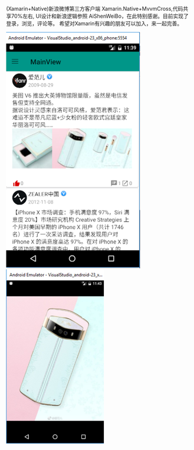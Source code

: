 (Xamarin+Native)新浪微博第三方客户端
Xamarin.Native+MvvmCross,代码共享70%左右, UI设计和新浪逻辑参照 AiShenWeiBo，在此特别感谢。目前实现了登录，浏览，评论等。
希望对Xamarin有兴趣的朋友可以加入，来一起完善。

![Preview](https://github.com/EsMoDavid/WeiBo/blob/master/Preview/t1.png)
![Preview](https://github.com/EsMoDavid/WeiBo/blob/master/Preview/t2.png)
